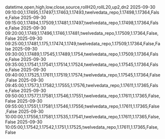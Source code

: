datetime,open,high,low,close,source,rollH20,rollL20,up2,dn2
2025-09-30 09:10:00,1.17495,1.17497,1.17463,1.17493,twelvedata_repo,1.17498,1.17364,False,False
2025-09-30 09:15:00,1.17494,1.17509,1.17481,1.17497,twelvedata_repo,1.17498,1.17364,False,False
2025-09-30 09:20:00,1.1749,1.17496,1.1746,1.17481,twelvedata_repo,1.17509,1.17364,False,False
2025-09-30 09:25:00,1.17481,1.175,1.17474,1.1749,twelvedata_repo,1.17509,1.17364,False,False
2025-09-30 09:30:00,1.17489,1.17545,1.17489,1.1754,twelvedata_repo,1.17509,1.17364,False,False
2025-09-30 09:35:00,1.17541,1.17541,1.17514,1.17524,twelvedata_repo,1.17545,1.17364,False,False
2025-09-30 09:40:00,1.17525,1.17611,1.17519,1.17574,twelvedata_repo,1.17545,1.17364,False,False
2025-09-30 09:45:00,1.17573,1.17582,1.17555,1.17576,twelvedata_repo,1.17611,1.17365,False,False
2025-09-30 09:50:00,1.17577,1.17581,1.17546,1.17551,twelvedata_repo,1.17611,1.17365,False,False
2025-09-30 09:55:00,1.17551,1.17581,1.17546,1.17556,twelvedata_repo,1.17611,1.17365,False,False
2025-09-30 10:00:00,1.17556,1.17581,1.17535,1.17541,twelvedata_repo,1.17611,1.17365,False,False
2025-09-30 10:05:00,1.17542,1.17542,1.1751,1.17525,twelvedata_repo,1.17611,1.17365,False,False
